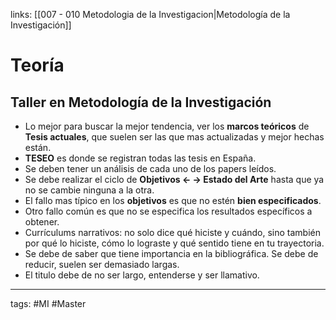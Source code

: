 links: [[007 - 010 Metodologia de la Investigacion|Metodología de la Investigación]]

# Teoría

## Taller en Metodología de la Investigación
* Lo mejor para buscar la mejor tendencia, ver los **marcos teóricos** de **Tesis actuales**, que suelen ser las que mas actualizadas y mejor hechas están.
* **TESEO** es donde se registran todas las tesis en España.
* Se deben tener un análisis de cada uno de los papers leídos.
* Se debe realizar el ciclo de **Objetivos <- -> Estado del Arte** hasta que ya no se cambie ninguna a la otra.
* El fallo mas típico en los **objetivos** es que no estén **bien especificados**.
* Otro fallo común es que no se especifica los resultados específicos a obtener.
* Currículums narrativos: no solo dice qué hiciste y cuándo, sino también por qué lo hiciste, cómo lo lograste y qué sentido tiene en tu trayectoria.
* Se debe de saber que tiene importancia en la bibliográfica. Se debe de reducir, suelen ser demasiado largas.
* El titulo debe de no ser largo, entenderse y ser llamativo.


---
tags:
	#MI #Master